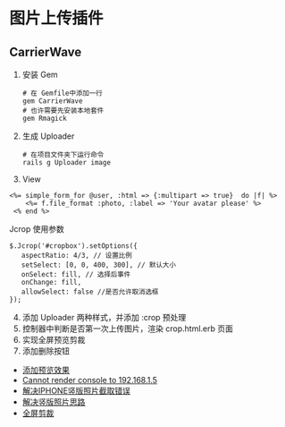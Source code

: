 # 图片上传插件

## CarrierWave
1. 安装 Gem
    ```
    # 在 Gemfile中添加一行
    gem CarrierWave
    # 也许需要先安装本地套件
    gem Rmagick
    ```
2. 生成 Uploader
    ```
    # 在项目文件夹下运行命令
    rails g Uploader image
    ```
3. View
```
<%= simple_form_for @user, :html => {:multipart => true}  do |f| %>
    <%= f.file_format :photo, :label => 'Your avatar please' %>
 <% end %>
```

 Jcrop 使用参数
 ```
 $.Jcrop('#cropbox').setOptions({
    aspectRatio: 4/3, // 设置比例
    setSelect: [0, 0, 400, 300], // 默认大小
    onSelect: fill, // 选择后事件
    onChange: fill,
    allowSelect: false //是否允许取消选框
});

 ```

4. 添加 Uploader 两种样式，并添加 :crop 预处理
5. 控制器中判断是否第一次上传图片，渲染 crop.html.erb 页面
6. 实现全屏预览剪裁
7. 添加删除按钮

- [添加预览效果](http://jcrop.org/demos/preview)
- [Cannot render console to 192.168.1.5](https://solidfoundationwebdev.com/blog/posts/cannot-render-console-from-some-ip-with-rails)
- [解决IPHONE竖版照片截取错误](http://stackoverflow.com/questions/18519160/exif-image-rotation-issue-using-carrierwave-and-rmagick-to-upload-to-s3)
- [解决竖版照片思路](http://stackoverflow.com/questions/36034437/jcrop-incorrect-orientation-from-iphone-upload-how-i-can-do)
- [全屏剪裁](http://stackoverflow.com/questions/13648162/using-jcrop-on-responsive-images)

